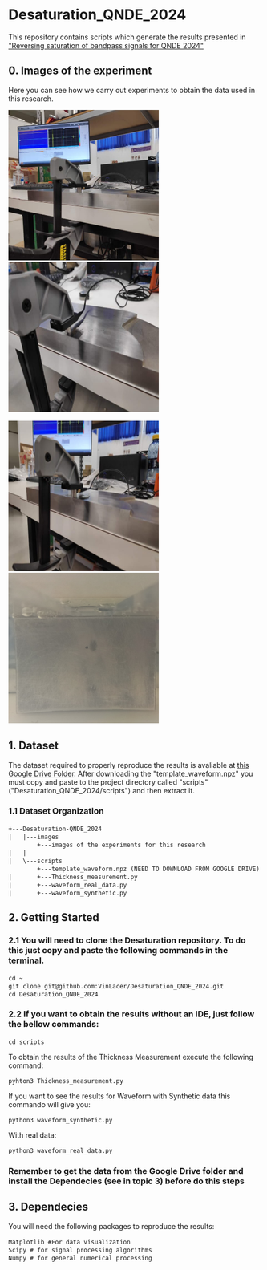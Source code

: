 # Desaturation_QNDE_2024
This repository contains scripts which generate the results presented in ["Reversing saturation of bandpass signals for QNDE 2024"](WWW.LINK.COM)

## 0. Images of the experiment
Here you can see how we carry out experiments to obtain the data used in this research.


<img src="/images/experiment_2.jpeg" width="300" height="300"> <img src="/images/experiment_1.jpeg" width="300" height="300">

<img src="/images/experiment_0.jpeg" width="300" height="300"> <img src="/images/imersion.jpeg" width="300" height="300">

## 1. Dataset
The dataset required to properly reproduce the results is avaliable at [this Google Drive Folder](https://drive.google.com/drive/folders/1RpN-wGD9NisS9uG2H9xqZy0tvnD0YR42?usp=drive_link). After downloading the "template_waveform.npz" you must copy and paste to the project directory called "scripts" ("Desaturation_QNDE_2024/scripts") and then extract it.

### 1.1 Dataset Organization
```
+---Desaturation-QNDE_2024
|   |---images
        +---images of the experiments for this research 
|   |   
|   \---scripts
        +---template_waveform.npz (NEED TO DOWNLOAD FROM GOOGLE DRIVE)
|       +---Thickness_measurement.py
|       +---waveform_real_data.py
|       +---waveform_synthetic.py
```


## 2. Getting Started

### 2.1 You will need to clone the Desaturation repository. To do this just copy and paste the following commands in the terminal.

```
cd ~
git clone git@github.com:VinLacer/Desaturation_QNDE_2024.git
cd Desaturation_QNDE_2024
```

### 2.2 If you want to obtain the results without an IDE, just follow the bellow commands:

```
cd scripts
```
To obtain the results of the Thickness Measurement execute the following command:
```
pyhton3 Thickness_measurement.py
```
If you want to see the results for Waveform with Synthetic data this commando will give you:
```
python3 waveform_synthetic.py
```
With real data:
```
python3 waveform_real_data.py
```
### Remember to get the data from the Google Drive folder and install the Dependecies (see in topic 3) before do this steps


## 3. Dependecies
You will need the following packages to reproduce the results:
```
Matplotlib #For data visualization
Scipy # for signal processing algorithms
Numpy # for general numerical processing
```
